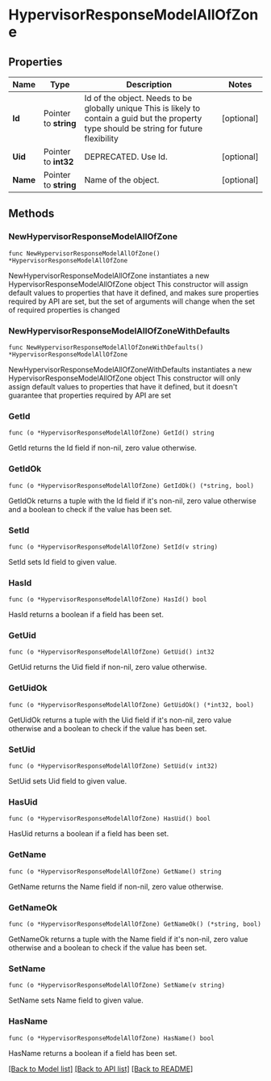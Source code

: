 # HypervisorResponseModelAllOfZone

## Properties

Name | Type | Description | Notes
------------ | ------------- | ------------- | -------------
**Id** | Pointer to **string** | Id of the object. Needs to be globally unique This is likely to contain a guid but the property type should be string for future flexibility | [optional] 
**Uid** | Pointer to **int32** | DEPRECATED. Use Id. | [optional] 
**Name** | Pointer to **string** | Name of the object. | [optional] 

## Methods

### NewHypervisorResponseModelAllOfZone

`func NewHypervisorResponseModelAllOfZone() *HypervisorResponseModelAllOfZone`

NewHypervisorResponseModelAllOfZone instantiates a new HypervisorResponseModelAllOfZone object
This constructor will assign default values to properties that have it defined,
and makes sure properties required by API are set, but the set of arguments
will change when the set of required properties is changed

### NewHypervisorResponseModelAllOfZoneWithDefaults

`func NewHypervisorResponseModelAllOfZoneWithDefaults() *HypervisorResponseModelAllOfZone`

NewHypervisorResponseModelAllOfZoneWithDefaults instantiates a new HypervisorResponseModelAllOfZone object
This constructor will only assign default values to properties that have it defined,
but it doesn't guarantee that properties required by API are set

### GetId

`func (o *HypervisorResponseModelAllOfZone) GetId() string`

GetId returns the Id field if non-nil, zero value otherwise.

### GetIdOk

`func (o *HypervisorResponseModelAllOfZone) GetIdOk() (*string, bool)`

GetIdOk returns a tuple with the Id field if it's non-nil, zero value otherwise
and a boolean to check if the value has been set.

### SetId

`func (o *HypervisorResponseModelAllOfZone) SetId(v string)`

SetId sets Id field to given value.

### HasId

`func (o *HypervisorResponseModelAllOfZone) HasId() bool`

HasId returns a boolean if a field has been set.

### GetUid

`func (o *HypervisorResponseModelAllOfZone) GetUid() int32`

GetUid returns the Uid field if non-nil, zero value otherwise.

### GetUidOk

`func (o *HypervisorResponseModelAllOfZone) GetUidOk() (*int32, bool)`

GetUidOk returns a tuple with the Uid field if it's non-nil, zero value otherwise
and a boolean to check if the value has been set.

### SetUid

`func (o *HypervisorResponseModelAllOfZone) SetUid(v int32)`

SetUid sets Uid field to given value.

### HasUid

`func (o *HypervisorResponseModelAllOfZone) HasUid() bool`

HasUid returns a boolean if a field has been set.

### GetName

`func (o *HypervisorResponseModelAllOfZone) GetName() string`

GetName returns the Name field if non-nil, zero value otherwise.

### GetNameOk

`func (o *HypervisorResponseModelAllOfZone) GetNameOk() (*string, bool)`

GetNameOk returns a tuple with the Name field if it's non-nil, zero value otherwise
and a boolean to check if the value has been set.

### SetName

`func (o *HypervisorResponseModelAllOfZone) SetName(v string)`

SetName sets Name field to given value.

### HasName

`func (o *HypervisorResponseModelAllOfZone) HasName() bool`

HasName returns a boolean if a field has been set.


[[Back to Model list]](../README.md#documentation-for-models) [[Back to API list]](../README.md#documentation-for-api-endpoints) [[Back to README]](../README.md)


